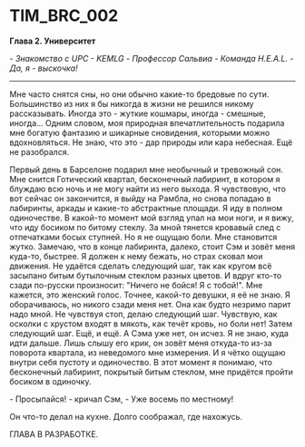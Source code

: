 # TIM_BRC_002

**Глава 2. Университет**

*\- Знакомство с UPC \- KEMLG \- Профессор Сальвиа \- Команда H.E.A.L. \- Да, я - выскочка!*

---

Мне часто снятся сны, но они обычно какие-то бредовые по сути. Большинство из них я бы никогда в жизни не решился никому рассказывать. Иногда это - жуткие кошмары, иногда - смешные, иногда... Одним словом, моя природная впечатлительность подарила мне богатую фантазию и шикарные сновидения, которыми можно вдохновляться. Не знаю, что это - дар природы или кара небесная. Ещё не разобрался. 

Первый день в Барселоне подарил мне необычный и тревожный сон. Мне снится Готический квартал, бесконечный лабиринт, в котором я блуждаю всю ночь и не могу найти из него выхода. Я чувствовую, что вот сейчас он закончится, я выйду на Рамбла, но снова попадаю в лабиринты, аркады и какие-то абстрактные площади. Я иду в полном одиночестве. В какой-то момент мой взгляд упал на мои ноги, и я вижу, что иду босиком по битому стеклу. За мной тянется кровавый след с отпечатками босых ступней. Но я не ощущаю боли. Мне становится жутко. Замечаю, что в конце лабиринта, далеко, стоит Сэм и зовёт меня куда-то, быстрее. Я должен к нему бежать, но страх сковал мои движения. Не удаётся сделать следующий шаг, так как кругом всё засыпано битым бутылочным стеклом разных цветов. И вдруг кто-то сзади по-русски произносит: "Ничего не бойся! Я с тобой!". Мне кажется, это женский голос. Точнее, какой-то девушки, я её не знаю. Я оборачиваюсь, но никого сзади меня нет. Она как будто незримо парит надо мной. Не чувствуя стоп, делаю следующий шаг. Чувствую, как осколки с хрустом входят в мякоть, как течёт кровь, но боли нет! Затем следующий шаг. Ещё, и ещё. А Сэма уже нет, он исчез. Я не знаю, куда идти дальше. Лишь слышу его крик, он зовёт меня откуда-то из-за поворота квартала, из неведомого мне измерения. И я чётко ощущаю внутри себя пустоту и одиночество. В этот момент я понимаю, что бесконечный лабиринт, покрытый битым стеклом, мне придётся пройти босиком в одиночку. 

\- Просыпайся! - кричал Сэм, - Уже восемь по местному! 

Он что-то делал на кухне. Долго соображал, где нахожусь.


ГЛАВА В РАЗРАБОТКЕ.

<!-- 
В этой главе Тим должен купить экипировку для велосипеда
-->
